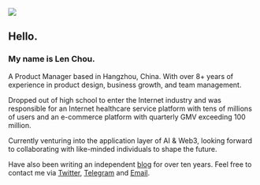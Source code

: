 ![](https://github.com/images/mona-whisper.gif)
## Hello.
### My name is Len Chou.

A Product Manager based in Hangzhou, China. With over 8+ years of experience in product design, business growth, and team management.

Dropped out of high school to enter the Internet industry and was responsible for an Internet healthcare service platform with tens of millions of users and an e-commerce platform with quarterly GMV exceeding 100 million.

Currently venturing into the application layer of AI & Web3, looking forward to collaborating with like-minded individuals to shape the future.

Have also been writing an independent [blog](https://imzl.com) for over ten years. Feel free to contact me via [Twitter](https://twitter.com/lenchou95), [Telegram](https://t.me/lenchou95) and [Email](mailto:wwwzhouliang@gmail.com).